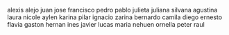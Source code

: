 alexis alejo juan jose francisco pedro pablo julieta juliana silvana agustina laura nicole aylen karina pilar ignacio zarina bernardo camila diego ernesto flavia gaston hernan ines javier lucas maria nehuen ornella peter raul
